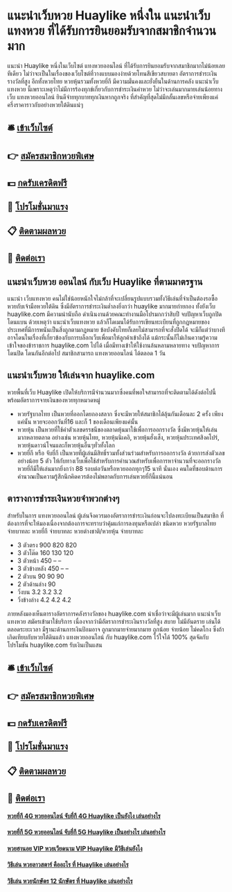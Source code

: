 # แนะนำเว็บหวย Huaylike หนึ่งใน แนะนำเว็บแทงหวย ที่ได้รับการยินยอมรับจากสมาชิกจำนวนมาก

แนะนำ Huaylike หนึ่งในเว็บไซต์ แทงหวยออนไลน์ ที่ได้รับการยินยอมรับจากสมาชิกมากไม่น้อยเลยทีเดียว
ไม่ว่าจะเป็นในเรื่องของเว็บไซต์ที่วางแบบมองง่ายด้วยโทนสีเขียวสบายตา อัตราการชำระเงินรางวัลที่สูง อีกทั้งหวยไทย หวยหุ้นรวมทั้งหวยยี่กี มีความมั่นคงและยั่งยืนในด้านการคลัง แนะนำเว็บแทงหวย นี้เพราะเหตุว่าไม่มีการร้องทุกข์เกี่ยวกับการชำระเงินค่าหวย ไม่ว่าจะเล่นมากมายเล่นน้อยทางเว็บ แทงหวยออนไลน์ ยินดีจ่ายทุกบาททุกเงินหากถูกจริง ที่สำคัญที่สุดไม่มีกลั้นเลขหรือจ่ายเพียงแค่ครึ่งราคาราวกับอย่างหวยใต้ดินแน่ๆ

## 🛎 [เข้าเว็บไซต์](https://bit.ly/3QQkoB2)
## 👉 [สมัครสมาชิกหวยพิเศษ](https://bit.ly/3QQkoB2)
## 💵 [กดรับเครดิตฟรี](https://bit.ly/3DrS4SC)
## 👑 [โปรโมชั่นมาแรง](https://bit.ly/3DrS4SC)
## 📋 [ติดตามผลหวย](https://bit.ly/3DrS4SC)
## 📱 [ติดต่อเรา](https://bit.ly/3DrS4SC)

## แนะนำเว็บหวย ออนไลน์ กับเว็บ Huaylike ที่ตามมาตรฐาน
แนะนำ เว็บแทงหวย คนไม่ใช่น้อยหนักใจไม่กล้าที่จะเปลี่ยนรูปแบบรวมทั้งวิธีเล่นที่จำเป็นต้องรอซื้อหวยกับเจ้ามือหวยใต้ดิน ซึ่งมีอัตราการชำระเงินต่ำลงยิ่งกว่า huaylike มากมายก่ายกอง ทั้งยังเว็บ huaylike.com มีความน่านับถือ ดำเนินงานด้วยคณะทำงานมือโปรมกกว่าสิบปี จบปัญหาเว็บถูกปิด โดนแบน ด้วยเหตุว่า แนะนำเว็บแทงหวย แล้วก็โดเมนได้รับการเขียนทะเบียนที่ถูกกฎหมายของประเทศที่มีการพนันเป็นสิ่งถูกตามกฎหมาย ข้อบังคับไทยก็เลยไม่สามารถที่จะสั่งปิดได้ จะมีก็แต่ว่าบางทีอาจโดนในเรื่องที่เกี่ยวข้องกับการบล็อกเว็บเพื่อมาให้ลูกค้าเข้าถึงได้ แม้กระนั้นก็ไม่เกินความรู้ความเข้าใจของข้าราชการ huaylike.com ไปได้ เมื่อมีทางเข้าให้ใช้งานล้นหลามหลายทาง จบปัญหาการโดนปิด โดนกันอีกต่อไป สมาชิกสามารถ แทงหวยออนไลน์ ได้ตลอด 1 วัน

## แนะนำเว็บหวย ให้เล่นจาก huaylike.com
หวยพื้นที่เว็บ Huaylike เปิดให้บริการมีจำนวนมากซึ่งคนที่พอใจสามารถที่จะติดตามได้ดังต่อไปนี้พร้อมอัตราการจายเงินของหวยทุกหมวดหมู่
- หวยรัฐบาลไทย เป็นหวยที่ออกโดยกองสลาก ซึ่งจะมีหวยให้สมาชิกได้ลุ้นกันเดือนละ 2 ครั้ง เพียงแค่นั้น หวยจะออกวันที่16 และก็ 1 ของเดือนเพียงแค่นั้น
- หวยหุ้น เป็นหวยที่ใช้ค่าตัวเลขดรรชนีของตลาดหุ้นมาใช้เพื่อการออกรางวัล ซึ่งมีหวยหุ้นให้เล่นมากหลายตลาด อย่างเช่น หวยหุ้นไทย, หวยหุ้นนิเคอิ, หวยหุ้นฮั่งเส็ง, หวยหุ้นประเทศสิงคโปร์, หวยหุ้นดาวน์โจนและก็หวยหุ้นอื่นๆทั่วทั้งโลก
- หวยยี่กี หรือ จับยี่กี เป็นหวยที่ผู้เล่นมีสิทธิ์รวมทั้งส่วนร่วมสำหรับการออกรางวัล ด้วยการส่งตัวเลขอย่างน้อย 5 ตัว ให้กับทางเว็บเพื่อใช้สำหรับการคำนวณสำหรับเพื่อการหาจำนวนที่จะออกรางวัล หวยยี่กีมีให้เล่นมากยิ่งกว่า 88 รอบต่อวันหรือหวยออกทุกๆ15 นาที นั่นเอง คนใดที่ชอบด้านการคำนวณเป็นความรู้สึกนึกคิดควรต้องไม่พลาดกับการเล่นหวยยี่กีนี้แน่นอน

## ตารางการชำระเงินหวยจำพวกต่างๆ
สำหรับในการ แทงหวยออนไลน์ ผู้เล่นจึงควรมองอัตราการชำระเงินก่อนจะไปลงทะเบียนเป็นสมาชิก ที่ต้องการที่จะให้มองเนื่องจากต้องการจะทราบว่าคุ้มแก่การลงทุนหรือเปล่า
ชนิดหวย หวยรัฐบาลไทย จ่ายบาทละ หวยยี่กี จ่ายบาทละ หวยต่างชาติ/หวยหุ้น จ่ายบาทละ
- 3 ตัวตรง 900 820 820
- 3 ตัวโต๊ด 160 130 120
- 3 ตัวหน้า 450 – –
- 3 ตัวข้างหลัง 450 – –
- 2 ตัวบน 90 90 90
- 2 ตัวด้านล่าง 90
- วิ่งบน 3.2 3.2 3.2
- วิ่งข้างล่าง 4.2 4.2 4.2

ภายหลังมองเห็นตารางอัตราการคลังรางวัลของ huaylike.com น่าเชื่อว่าจะมีผู้เล่นมาก แนะนำเว็บแทงหวย สมัครเข้ามาใช้บริการ เนื่องจากว่ามีอัตราการชำระเงินรางวัลที่สูง สบาย ไม่มีอันตราย เล่นได้ตลอดระยะเวลา มีฐานะด้านการเงินป้อมอาจ ถูกมากมายจ่ายมากมาย ถูกน้อย จ่ายน้อย ไม่คดโกง ซึ่งถ้าเกิดเทียบกับหวยใต้ดินแล้ว แทงหวยออนไลน์ กับ huaylike.com ไว้ใจได้ 100%
สุดจัดกับโปรโมชัน huaylike.com รับเงินเป็นแสน

## 🛎 [เข้าเว็บไซต์](https://bit.ly/3QQkoB2)
## 👉 [สมัครสมาชิกหวยพิเศษ](https://bit.ly/3QQkoB2)
## 💵 [กดรับเครดิตฟรี](https://bit.ly/3DrS4SC)
## 👑 [โปรโมชั่นมาแรง](https://bit.ly/3DrS4SC)
## 📋 [ติดตามผลหวย](https://bit.ly/3DrS4SC)
## 📱 [ติดต่อเรา](https://bit.ly/3DrS4SC)

#### [หวยยี่กี 4G หวยออนไลน์ จับยี่กี 4G Huaylike เป็นยังไง เล่นอย่างไร](https://atom.io/themes/หวยยี่กี%204G%20หวยออนไลน์%20จับยี่กี%204G%20Huaylike%20เป็นยังไง%20เล่นอย่างไร)
#### [หวยยี่กี 5G หวยออนไลน์ จับยี่กี 5G Huaylike เป็นอย่างไร เล่นอย่างไร](https://atom.io/themes/หวยยี่กี%205G%20หวยออนไลน์%20จับยี่กี%205G%20Huaylike%20เป็นอย่างไร%20เล่นอย่างไร)
#### [หวยฮานอย VIP หวยเวียดนาม VIP Huaylike มีวิธีเล่นยังไง](https://atom.io/themes/หวยฮานอย%20VIP%20หวยเวียดนาม%20VIP%20Huaylike%20มีวิธีเล่นยังไง)
#### [วิธีเล่น หวยลาวสตาร์ คืออะไร ที่ Huaylike เล่นอย่างไร](https://atom.io/themes/วิธีเล่น%20หวยลาวสตาร์%20คืออะไร%20ที่%20Huaylike%20เล่นอย่างไร)
#### [วิธีเล่น หวยนักษัตร 12 นักษัตร ที่ Huaylike เล่นอย่างไร](https://atom.io/themes/วิธีเล่น%20หวยนักษัตร%2012%20นักษัตร%20ที่%20Huaylike%20เล่นอย่างไร)